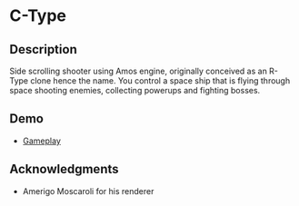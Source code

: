 # C-Type

## Description

Side scrolling shooter using Amos engine, originally conceived as an R-Type clone hence the name. 
You control a space ship that is flying through space shooting enemies, collecting powerups and fighting bosses.

## Demo
* [Gameplay](https://www.youtube.com/watch?v=qXOPcCnZn6w)

## Acknowledgments

* Amerigo Moscaroli for his renderer
